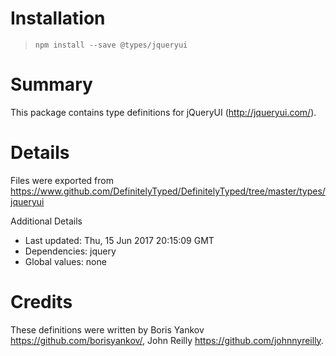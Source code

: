 # Installation
> `npm install --save @types/jqueryui`

# Summary
This package contains type definitions for jQueryUI (http://jqueryui.com/).

# Details
Files were exported from https://www.github.com/DefinitelyTyped/DefinitelyTyped/tree/master/types/jqueryui

Additional Details
 * Last updated: Thu, 15 Jun 2017 20:15:09 GMT
 * Dependencies: jquery
 * Global values: none

# Credits
These definitions were written by Boris Yankov <https://github.com/borisyankov/>, John Reilly <https://github.com/johnnyreilly>.
